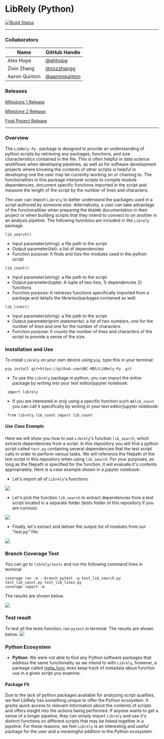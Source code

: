 # LibRely (Python)

[![Build Status](https://travis-ci.org/UBC-MDS/LibRely-Py-.svg?branch=master)](https://travis-ci.org/UBC-MDS/LibRely-Py-)
_____
### Collaborators
| Name | GitHub Handle |
| ---- | ------ |
| Alex Hope | [@ehhope ]( https://github.com/ehhope) |
| Zixin Zhang     | [@zxzzhangg](https://github.com/zxzzhangg) |
| Aaron Quinton     | [@aaronquinton](https://github.com/aaronquinton ) 

### Releases

[Milestone 1 Release](https://github.com/UBC-MDS/LibRely-Py-/releases/tag/V1.0)

[Milestone 2 Release](https://github.com/UBC-MDS/LibRely-Py-/tree/2.0)

[Final Project Release](https://github.com/UBC-MDS/LibRely-Py-/releases/tag/4.0)
___

### Overview
The `LibRely-Py-` package is designed to provide an understanding of python scripts by retrieving any packages, functions, and size characteristics contained in the file. This is often helpful in data science workflows when developing pipelines, as well as for software development projects where knowing the contents of other scripts is helpful in developing one the user may be currently working on or chaining to. The functionalities in this package interpret scripts to compile module dependencies, document specific functions imported in the script and measure the length of the script by the number of lines and characters.

The user can import `Librely` to better understand the packages used in a script authored by someone else. Alternatively, a user can take advantage of the functionalities when preparing the ```README``` documentation in their project or when building scripts that they intend to connect to on another in an analysis pipeline. The following functions are included in the `Librely` package.

`lib_search()`

- Input parameter(string): a file path to the script
- Output parameter(list): a list of dependencies
- Function purpose: It finds and lists the modules used in the python script

`lib_count()`

- Input parameter(string): a file path to the script
- Output parameter(tuple): A tuple of two lists, 1) dependencies 2) functions
- Function purpose: It retrieves functions specifically imported from a package and details the libraries/packages contained as well.

`lib_lines()`

 - Input parameter(string): a file path to the script
 - Output parameter(print statements): a list of two numbers, one for the number of lines and one for the number of characters
 - Function purpose: It counts the number of lines and characters of the script to provide a sense of the size.


### Installation and Use
To install ```Librely``` on your own device using ```pip```, type this in your terminal:

```pip install git+https://github.com/UBC-MDS/LibRely-Py-.git```


- To use the ```Librely``` package in python, you can import the entire package by writing into your text editor/jupyter notebook:

``` import librely```

- If you are interested in only using a specific function such as```lib_count``` you can call it specifically by writing in your text editor/jupyter notebook:

``` from librely.lib_count import lib_count```

##### Use Case Example

Here we will show you how to use ```Librely```'s function ```lib_search```, which extracts dependencies from a script. In this repository you will find a python script called ```test.py``` containing several dependencies that the test script calls in order to perform varous tasks. We will reference the filepath of the test script in this repository when using ```lib_search```. For your purposes, as long as the filepath is specified for the function, it will evaluate it's contents appropriately. Here is a case example shown in a jupyter notebook:

- Let's import all of ```Librely```'s functions:

![](./doc/import_librely.png)


- Let's pick the function ```lib_search``` to extract dependencies from a test script located in a separate folder (tests folder of this repository if you are curious):

![](./doc/lib_search.png)


- Finally, let's extract and deliver the output list of modules from our "test.py" file:


![](./doc/output.png)



### Branch Coverage Test
You can go to `librely/tests` and run the following command lines in terminal
```
coverage run -m --branch pytest -q test_lib_search.py test_lib_count.py test_lib_lines.py
coverage report -m
```
The results are shown below.

![](./doc/coverage_result.png)

### Test result
To test all the tests function, run `pytest` in terminal. The results are shown below.
![](./doc/test_result.png)

### Python Ecosystem

- **Python**: We were not able to find any Python software packages that address the same functionality as we intend to with ```Librely```, however, a package called [meta_func](https://pypi.org/project/meta_func/) does keep track of metadata about function use in a given script you examine.

#### Package Fit
Due to the lack of python packages available for analyzing script qualities, we feel LibRely has something unique to offer the Python ecosystem. It grants quick access to relevant information about the contents of scripts and offers insight into the actions being performed. If anyone wants to get a sense of a longer pipeline, they can simply import ```Librely``` and use it's distinct functions on different scripts that may be linked together in a pipeline. For these reasons, we feel ```Librely``` is an interesting and useful package for the user and a meaningful addition to the Python ecosystem.
